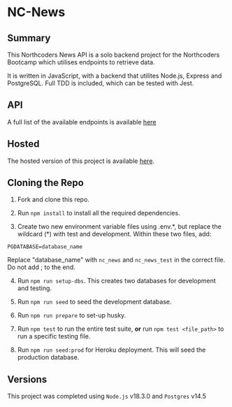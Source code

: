 # NC-News

## Summary

This Northcoders News API is a solo backend project for the Northcoders Bootcamp which utilises endpoints to retrieve data.

It is written in JavaScript, with a backend that utilites Node.js, Express and PostgreSQL. Full TDD is included, which can be tested with Jest.

## API

A full list of the available endpoints is available [here](https://nc-news-leanne.herokuapp.com/api)

## Hosted

The hosted version of this project is available [here](https://nc-news-leanne.herokuapp.com/).

## Cloning the Repo

1. Fork and clone this repo.

2. Run `npm install` to install all the required dependencies.

3. Create two new environment variable files using .env.\*, but replace the wildcard (\*) with test and development. Within these two files, add:

```
PGDATABASE=database_name
```

Replace "database_name" with `nc_news` and `nc_news_test` in the correct file.
Do not add ; to the end.

4. Run `npm run setup-dbs`. This creates two databases for development and testing.

5. Run `npm run seed` to seed the development database.

6. Run `npm run prepare` to set-up husky.

7. Run `npm test` to run the entire test suite, **or** run `npm test <file_path>` to run a specific testing file.

8. Run `npm run seed:prod` for Heroku deployment. This will seed the production database.

## Versions

This project was completed using `Node.js` v18.3.0 and `Postgres` v14.5
